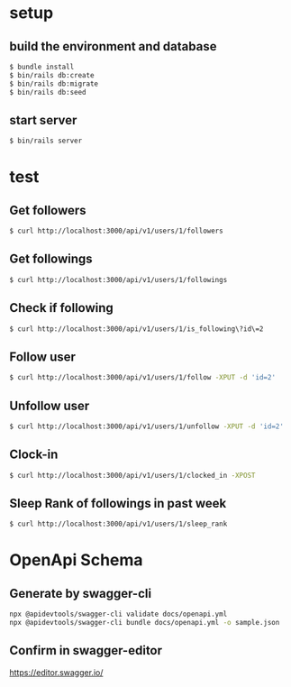 # setup

## build the environment and database

```sh
$ bundle install
$ bin/rails db:create
$ bin/rails db:migrate
$ bin/rails db:seed
```

## start server

```sh
$ bin/rails server
```

# test

## Get followers

```sh
$ curl http://localhost:3000/api/v1/users/1/followers
```

## Get followings

```sh
$ curl http://localhost:3000/api/v1/users/1/followings
```

## Check if following

```sh
$ curl http://localhost:3000/api/v1/users/1/is_following\?id\=2
```

## Follow user

```sh
$ curl http://localhost:3000/api/v1/users/1/follow -XPUT -d 'id=2'
```

## Unfollow user

```sh
$ curl http://localhost:3000/api/v1/users/1/unfollow -XPUT -d 'id=2'
```

## Clock-in

```sh
$ curl http://localhost:3000/api/v1/users/1/clocked_in -XPOST
```

## Sleep Rank of followings in past week

```sh
$ curl http://localhost:3000/api/v1/users/1/sleep_rank
```

# OpenApi Schema

## Generate by swagger-cli

```sh
npx @apidevtools/swagger-cli validate docs/openapi.yml
npx @apidevtools/swagger-cli bundle docs/openapi.yml -o sample.json
```

## Confirm in swagger-editor

https://editor.swagger.io/
